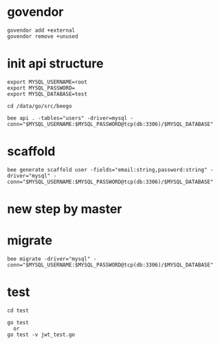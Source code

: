 # govendor
```
govendor add +external
govendor remove +unused

```

# init api structure
```
export MYSQL_USERNAME=root
export MYSQL_PASSWORD=
export MYSQL_DATABASE=test

cd /data/go/src/beego

bee api . -tables="users" -driver=mysql -conn="$MYSQL_USERNAME:$MYSQL_PASSWORD@tcp(db:3306)/$MYSQL_DATABASE"

```

# scaffold
```
bee generate scaffold user -fields="email:string,password:string" -driver="mysql" -conn="$MYSQL_USERNAME:$MYSQL_PASSWORD@tcp(db:3306)/$MYSQL_DATABASE"

```
# new step by master
# migrate
```
bee migrate -driver="mysql" -conn="$MYSQL_USERNAME:$MYSQL_PASSWORD@tcp(db:3306)/$MYSQL_DATABASE"

```

# test
```
cd test

go test
  or 
go test -v jwt_test.go

```

